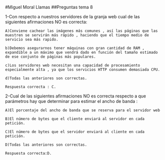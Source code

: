 #Miguel Moral Llamas
##Preguntas tema 8

1-Con respecto a nuestros servidores de la granja web cual de las siguientes afirmaciones NO es correcta:

	A)Conviene cachear las imágenes más comunes , así las páginas que las muestren se servirán más rápido , haciendo que el tiempo medio de servicio sea más rapido.

	b)Debemos asegurarnos tener máquinas con gran cantidad de RAM , expandible a un máximo que vendrá dado en función del tamaño estimado de ese conjunto de páginas más populares.

	c)Los servidores web necesitan una capacidad de procesamiento especialmente alta , ya que los servicios HTTP consumen demasiada CPU.

	d)Todas las anteriores son correctas.

	Respuesta correcta : C.

2-Cual de las siguientes afirmaciones NO es correcta respecto a que parámetros hay que determinar para estimar el ancho de banda :
	
	A)El porcentaje del ancho de banda que se reserva para el servidor web
	
	B)El número de bytes que el cliente enviará al servidor en cada petición.

	C)El número de bytes que el servidor enviará al cliente en cada petición.

	D)Todas las anteriores son correctas.

	Respuesta correcta:D. 